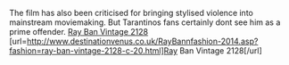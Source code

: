 The film has also been criticised for bringing stylised violence into mainstream moviemaking. But Tarantinos fans certainly dont see him as a prime offender.
 <a href="http://www.destinationvenus.co.uk/RayBannfashion-2014.asp?fashion=ray-ban-vintage-2128-c-20.html" >Ray Ban Vintage 2128</a>
[url=http://www.destinationvenus.co.uk/RayBannfashion-2014.asp?fashion=ray-ban-vintage-2128-c-20.html]Ray Ban Vintage 2128[/url]